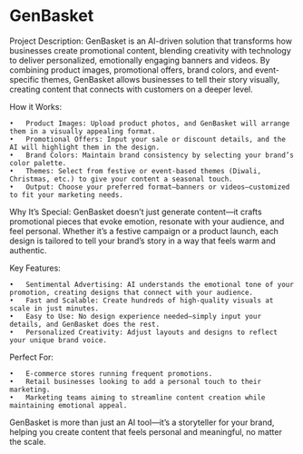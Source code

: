 # GenBasket

Project Description:
GenBasket is an AI-driven solution that transforms how businesses create promotional content, blending creativity with technology to deliver personalized, emotionally engaging banners and videos. By combining product images, promotional offers, brand colors, and event-specific themes, GenBasket allows businesses to tell their story visually, creating content that connects with customers on a deeper level.

How it Works:

	•	Product Images: Upload product photos, and GenBasket will arrange them in a visually appealing format.
	•	Promotional Offers: Input your sale or discount details, and the AI will highlight them in the design.
	•	Brand Colors: Maintain brand consistency by selecting your brand’s color palette.
	•	Themes: Select from festive or event-based themes (Diwali, Christmas, etc.) to give your content a seasonal touch.
	•	Output: Choose your preferred format—banners or videos—customized to fit your marketing needs.

Why It’s Special:
GenBasket doesn’t just generate content—it crafts promotional pieces that evoke emotion, resonate with your audience, and feel personal. Whether it’s a festive campaign or a product launch, each design is tailored to tell your brand’s story in a way that feels warm and authentic.

Key Features:

	•	Sentimental Advertising: AI understands the emotional tone of your promotion, creating designs that connect with your audience.
	•	Fast and Scalable: Create hundreds of high-quality visuals at scale in just minutes.
	•	Easy to Use: No design experience needed—simply input your details, and GenBasket does the rest.
	•	Personalized Creativity: Adjust layouts and designs to reflect your unique brand voice.

Perfect For:

	•	E-commerce stores running frequent promotions.
	•	Retail businesses looking to add a personal touch to their marketing.
	•	Marketing teams aiming to streamline content creation while maintaining emotional appeal.

GenBasket is more than just an AI tool—it’s a storyteller for your brand, helping you create content that feels personal and meaningful, no matter the scale.
